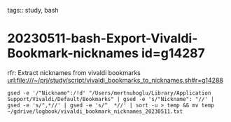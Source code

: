 tags:: study, bash

# 20230511-bash-Export-Vivaldi-Bookmark-nicknames id=g14287

rfr: Extract nicknames from vivaldi bookmarks <url:file:///~/prj/study/script/vivaldi_bookmarks_to_nicknames.sh#r=g14288>

```
gsed -e '/"Nickname":/!d' "/Users/mertnuhoglu/Library/Application Support/Vivaldi/Default/Bookmarks" | gsed -e 's/"Nickname": "//' | gsed -e 's/",*//' | gsed -e 's/^  *//' | sort -u > temp && mv temp ~/gdrive/logbook/vivaldi_bookmark_nicknames_20230511.txt
```

